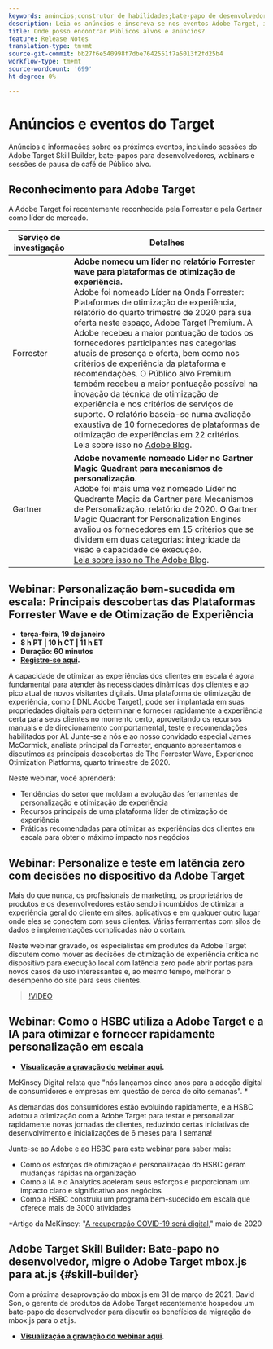 ```yaml
---
keywords: anúncios;construtor de habilidades;bate-papo de desenvolvedor;quebra de café;eventos;forrester;gartner;webinar
description: Leia os anúncios e inscreva-se nos eventos Adobe Target, incluindo sessões do Skill Builder, bate-papos com desenvolvedores e gerentes de produtos, webinars e muito mais.
title: Onde posso encontrar Públicos alvos e anúncios?
feature: Release Notes
translation-type: tm+mt
source-git-commit: bb27f6e540998f7dbe7642551f7a5013f2fd25b4
workflow-type: tm+mt
source-wordcount: '699'
ht-degree: 0%

---
```



# Anúncios e eventos do Target

Anúncios e informações sobre os próximos eventos, incluindo sessões do Adobe Target Skill Builder, bate-papos para desenvolvedores, webinars e sessões de pausa de café de Público alvo.

## Reconhecimento para Adobe Target

A Adobe Target foi recentemente reconhecida pela Forrester e pela Gartner como líder de mercado.

| Serviço de investigação | Detalhes |
| --- | --- |
| Forrester | **Adobe nomeou um líder no relatório Forrester wave para plataformas de otimização de experiência.**<br> Adobe foi nomeado Líder na Onda Forrester: Plataformas de otimização de experiência, relatório do quarto trimestre de 2020 para sua oferta neste espaço, Adobe Target Premium. A Adobe recebeu a maior pontuação de todos os fornecedores participantes nas categorias atuais de presença e oferta, bem como nos critérios de experiência da plataforma e recomendações. O Público alvo Premium também recebeu a maior pontuação possível na inovação da técnica de otimização de experiência e nos critérios de serviços de suporte. O relatório baseia-se numa avaliação exaustiva de 10 fornecedores de plataformas de otimização de experiências em 22 critérios.<br>Leia sobre isso no  [Adobe Blog](https://blog.adobe.com/en/2020/11/24/adobe-named-leader-in-forrester-wave-report-experience-optimization-platforms.html). |
| Gartner | **Adobe novamente nomeado Líder no Gartner Magic Quadrant para mecanismos de personalização.**<br> Adobe foi mais uma vez nomeado Líder no Quadrante Magic da Gartner para Mecanismos de Personalização, relatório de 2020. O Gartner Magic Quadrant for Personalization Engines avaliou os fornecedores em 15 critérios que se dividem em duas categorias: integridade da visão e capacidade de execução.<br>[Leia sobre isso no The Adobe Blog](https://theblog.adobe.com/adobe-again-named-leader-in-gartner-magic-quadrant-for-personalization-engines/). |

## Webinar: Personalização bem-sucedida em escala: Principais descobertas das Plataformas Forrester Wave e de Otimização de Experiência

* **terça-feira, 19 de janeiro**
* **8 h PT | 10 h CT | 11 h ET**
* **Duração: 60 minutos**
* **[Registre-se aqui](https://www.adobeeventsonline.com/Webinar/2021/Personalization/index.php?source=998).**

A capacidade de otimizar as experiências dos clientes em escala é agora fundamental para atender às necessidades dinâmicas dos clientes e ao pico atual de novos visitantes digitais. Uma plataforma de otimização de experiência, como [!DNL Adobe Target], pode ser implantada em suas propriedades digitais para determinar e fornecer rapidamente a experiência certa para seus clientes no momento certo, aproveitando os recursos manuais e de direcionamento comportamental, teste e recomendações habilitados por AI. Junte-se a nós e ao nosso convidado especial James McCormick, analista principal da Forrester, enquanto apresentamos e discutimos as principais descobertas de The Forrester Wave, Experience Otimization Platforms, quarto trimestre de 2020.

Neste webinar, você aprenderá:

* Tendências do setor que moldam a evolução das ferramentas de personalização e otimização de experiência
* Recursos principais de uma plataforma líder de otimização de experiência
* Práticas recomendadas para otimizar as experiências dos clientes em escala para obter o máximo impacto nos negócios

## Webinar: Personalize e teste em latência zero com decisões no dispositivo da Adobe Target

Mais do que nunca, os profissionais de marketing, os proprietários de produtos e os desenvolvedores estão sendo incumbidos de otimizar a experiência geral do cliente em sites, aplicativos e em qualquer outro lugar onde eles se conectem com seus clientes. Várias ferramentas com silos de dados e implementações complicadas não o cortam.

Neste webinar gravado, os especialistas em produtos da Adobe Target discutem como mover as decisões de otimização de experiência crítica no dispositivo para execução local com latência zero pode abrir portas para novos casos de uso interessantes e, ao mesmo tempo, melhorar o desempenho do site para seus clientes.

>[!VIDEO](https://video.tv.adobe.com/v/328148)

## Webinar: Como o HSBC utiliza a Adobe Target e a IA para otimizar e fornecer rapidamente personalização em escala

* **[Visualização a gravação do webinar aqui](https://seminars.adobeconnect.com/ps4ozlg7qfdy/?proto=true).**

McKinsey Digital relata que &quot;nós lançamos cinco anos para a adoção digital de consumidores e empresas em questão de cerca de oito semanas&quot;. *

As demandas dos consumidores estão evoluindo rapidamente, e a HSBC adotou a otimização com a Adobe Target para testar e personalizar rapidamente novas jornadas de clientes, reduzindo certas iniciativas de desenvolvimento e inicializações de 6 meses para 1 semana!

Junte-se ao Adobe e ao HSBC para este webinar para saber mais:

* Como os esforços de otimização e personalização do HSBC geram mudanças rápidas na organização
* Como a IA e o Analytics aceleram seus esforços e proporcionam um impacto claro e significativo aos negócios
* Como a HSBC construiu um programa bem-sucedido em escala que oferece mais de 3000 atividades

*Artigo da McKinsey: &quot;[A recuperação COVID-19 será digital](https://www.mckinsey.com/business-functions/mckinsey-digital/our-insights/the-covid-19-recovery-will-be-digital-a-plan-for-the-first-90-days#),&quot; maio de 2020

## Adobe Target Skill Builder: Bate-papo no desenvolvedor, migre o Adobe Target mbox.js para at.js {#skill-builder}

Com a próxima desaprovação do mbox.js em 31 de março de 2021, David Son, o gerente de produtos da Adobe Target recentemente hospedou um bate-papo de desenvolvedor para discutir os benefícios da migração do mbox.js para o at.js.

* **[Visualização a gravação do webinar aqui](https://seminars.adobeconnect.com/ptdo6mfo6qn6/?proto=true).**
